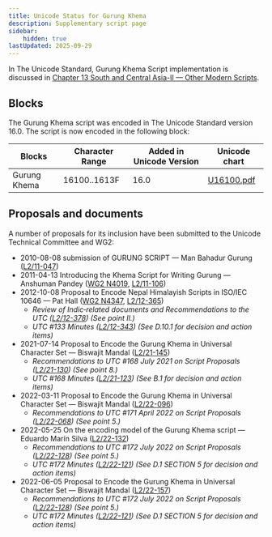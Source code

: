 ```yaml
---
title: Unicode Status for Gurung Khema
description: Supplementary script page
sidebar:
    hidden: true
lastUpdated: 2025-09-29
---
```


In The Unicode Standard, Gurung Khema Script implementation is discussed in [Chapter 13 South and Central Asia-II — Other Modern Scripts](https://www.unicode.org/versions/latest/core-spec/chapter-13/#G746338).

## Blocks

The Gurung Khema script was encoded in The Unicode Standard version 16.0. The script is now encoded in the following block:

| Blocks | Character Range | Added in Unicode Version | Unicode chart |
| ------ | --------------- | ------------------------ | ------------- |
| Gurung Khema | 16100..1613F | 16.0 | [U16100.pdf](http://www.unicode.org/charts/PDF/U16100.pdf) |

## Proposals and documents

A number of proposals for its inclusion have been submitted to the Unicode Technical Committee and WG2:
- 2010-08-08 submission of GURUNG SCRIPT — Man Bahadur Gurung ([L2/11-047](http://www.unicode.org/cgi-bin/GetMatchingDocs.pl?L2/11-047))
- 2011-04-13 Introducing the Khema Script for Writing Gurung — Anshuman Pandey ([WG2 N4019](https://www.unicode.org/wg2/docs/n4019.pdf), [L2/11-106](http://www.unicode.org/cgi-bin/GetMatchingDocs.pl?L2/11-106))
- 2012-10-08 Proposal to Encode Nepal Himalayish Scripts in ISO/IEC 10646 — Pat Hall ([WG2 N4347](https://www.unicode.org/wg2/docs/n4347.pdf), [L2/12-365](http://www.unicode.org/cgi-bin/GetMatchingDocs.pl?L2/12-365))
  - _Review of Indic‐related documents and Recommendations to the UTC ([L2/12-378](http://www.unicode.org/cgi-bin/GetMatchingDocs.pl?L2/12-378)) (See point II.)_
  - _UTC #133 Minutes ([L2/12-343](http://www.unicode.org/L2/L2012/12343.htm)) (See D.10.1 for decision and action items)_
- 2021-07-14 Proposal to Encode the Gurung Khema in Universal Character Set — Biswajit Mandal ([L2/21-145](http://www.unicode.org/cgi-bin/GetMatchingDocs.pl?L2/21-145))
  - _Recommendations to UTC #168 July 2021 on Script Proposals ([L2/21-130](http://www.unicode.org/L2/L2021/21130-script-adhoc-rept.pdf)) (See point 8.)_
  - _UTC #168 Minutes ([L2/21-123](http://www.unicode.org/L2/L2021/21123.htm)) (See B.1 for decision and action items)_
- 2022-03-11 Proposal to Encode the Gurung Khema in Universal Character Set — Biswajit Mandal ([L2/22-096](http://www.unicode.org/cgi-bin/GetMatchingDocs.pl?L2/22-096))
  - _Recommendations to UTC #171 April 2022 on Script Proposals ([L2/22-068](http://www.unicode.org/cgi-bin/GetMatchingDocs.pl?L2/22-068)) (See point 5.)_
- 2022-05-25 On the encoding model of the Gurung Khema script — Eduardo Marín Silva ([L2/22-132](http://www.unicode.org/cgi-bin/GetMatchingDocs.pl?L2/22-132))
  - _Recommendations to UTC #172 July 2022 on Script Proposals ([L2/22-128](http://www.unicode.org/cgi-bin/GetMatchingDocs.pl?L2/22-128)) (See point 5.)_
  - _UTC #172 Minutes ([L2/22-121](https://www.unicode.org/L2/L2022/22121.htm)) (See D.1 SECTION 5 for decision and action items)_
- 2022-06-05 Proposal to Encode the Gurung Khema in Universal Character Set — Biswajit Mandal ([L2/22-157](http://www.unicode.org/cgi-bin/GetMatchingDocs.pl?L2/22-157))
  - _Recommendations to UTC #172 July 2022 on Script Proposals ([L2/22-128](http://www.unicode.org/cgi-bin/GetMatchingDocs.pl?L2/22-128)) (See point 5.)_
  - _UTC #172 Minutes ([L2/22-121](https://www.unicode.org/L2/L2022/22121.htm)) (See D.1 SECTION 5 for decision and action items)_
